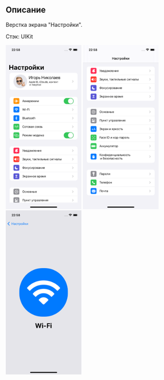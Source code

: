 ## Описание

Верстка экрана "Настройки". 

Стэк: UIKit

<p align="left">
  <img width="200" height="432" src="https://github.com/Ig0rNikolaev/HomeWork13/blob/develop/screen1.png">
  <img width="200" height="432" src="https://github.com/Ig0rNikolaev/HomeWork13/blob/develop/screen3.png">
    <img width="200" height="432" src="https://github.com/Ig0rNikolaev/HomeWork13/blob/develop/screen2.png">
</p>
